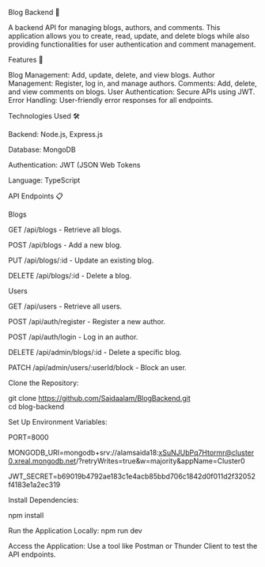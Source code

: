 Blog Backend 📝

A backend API for managing blogs, authors, and comments. This application allows you to create, read, update, and delete blogs while also providing functionalities for user authentication and comment management.

Features 🌟

Blog Management: Add, update, delete, and view blogs.
Author Management: Register, log in, and manage authors.
Comments: Add, delete, and view comments on blogs.
User Authentication: Secure APIs using JWT.
Error Handling: User-friendly error responses for all endpoints.

Technologies Used 🛠️

Backend: Node.js, Express.js

Database: MongoDB

Authentication: JWT (JSON Web Tokens

Language: TypeScript

API Endpoints 📋

Blogs

GET /api/blogs - Retrieve all blogs.

POST /api/blogs - Add a new blog.

PUT /api/blogs/:id - Update an existing blog.

DELETE /api/blogs/:id - Delete a blog.

Users

GET /api/users - Retrieve all users.

POST /api/auth/register - Register a new author.

POST /api/auth/login - Log in an author.

DELETE /api/admin/blogs/:id - Delete a specific blog.

PATCH /api/admin/users/:userId/block - Block an user.

Clone the Repository:

git clone https://github.com/Saidaalam/BlogBackend.git  
cd blog-backend 

Set Up Environment Variables:

PORT=8000

MONGODB_URI=mongodb+srv://alamsaida18:xSuNJUbPq7Htormr@cluster0.xreal.mongodb.net/?retryWrites=true&w=majority&appName=Cluster0

JWT_SECRET=b69019b4792ae183c1e4acb85bbd706c1842d0f011d2f32052f4183e1a2ec319

Install Dependencies:

npm install  

Run the Application Locally: npm run dev 

Access the Application: Use a tool like Postman or Thunder Client to test the API endpoints.
